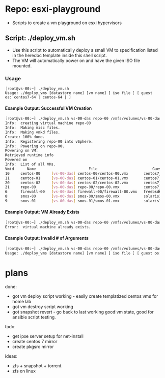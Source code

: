 # Repo: esxi-playground 
- Scripts to create a vm playground on esxi hypervisors

## Script: ./deploy_vm.sh
- Use this script to automatically deploy a small VM to specification listed in the heredoc template inside this shell script.
- The VM will automatically power on and have the given ISO file mounted.

### Usage
```
[root@vs-00:~] ./deploy_vm.sh
Usage: ./deploy_vms [datastore name] [vm name] [ iso file ] [ guest os: centos7-64 | centos-64 | ]
```

#### Example Output:  Successful VM Creation
```bash
[root@vs-00:~] ./deploy_vm.sh vs-00-das repo-00 /vmfs/volumes/vs-00-das/image-repo/CentOS-7-x86_64-Everything-1708.iso centos7-64
Info:  creating virtual machine repo-00
Info:  Making misc files.
Info:  Making vmkd files.
Create: 100% done.
Info:  Registering repo-00 into vSphere.
Info:  Powering on repo-00.
Powering on VM:
Retrieved runtime info
Powered on
Info:  List of all VMs.
Vmid      Name                        File                         Guest OS        Version   Annotation
10     centos-00     [vs-00-das] centos-00/centos-00.vmx       centos7_64Guest     vmx-13
11     centos-01     [vs-00-das] centos-01/centos-01.vmx       centos7_64Guest     vmx-13
20     centos-02     [vs-00-das] centos-02/centos-02.vmx       centos7_64Guest     vmx-11
21     repo-00       [vs-00-das] repo-00/repo-00.vmx           centos7_64Guest     vmx-11
6      firewall-00   [vs-00-das] firewall-00/firewall-00.vmx   freebsd64Guest      vmx-13
8      smos-00       [vs-00-das] smos-00/smos-00.vmx           solaris11_64Guest   vmx-13
9      smos-01       [vs-00-das] smos-01/smos-01.vmx           solaris11_64Guest   vmx-13
```

#### Example Output:  VM Already Exists
```bash
[root@vs-00:~] ./deploy_vm.sh vs-00-das repo-00 /vmfs/volumes/vs-00-das/image-repo/CentOS-7-x86_64-Everything-1708.iso centos7-64
Error:  virtual machine already exists.
```

#### Example Output: Invalid # of Arguments
```bash
[root@vs-00:~] ./deploy_vm.sh vs-00-das repo-00 /vmfs/volumes/vs-00-das/image-repo/CentOS-7-x86_64-Everything-1708.iso
Usage: ./deploy_vms [datastore name] [vm name] [ iso file ] [ guest os: centos7-64 | centos-64 | ]
```

# plans

done:
* got vm deploy script working - easily create templatized centos vms for home lab
* got vm destroy script working
* got snapshot revert - go back to last working good vm state, good for ansible script testing.

todo:
* get ipxe server setup for net-install
* create centos 7 mirror
* create pkgsrc mirror

ideas:
* zfs + snapshot + torrent
* zfs on linux
